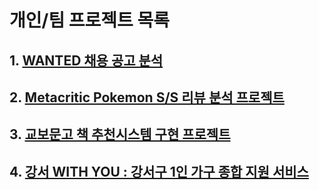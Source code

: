 # 개인/팀 프로젝트 목록

## 1.  [WANTED 채용 공고 분석](https://github.com/jaydatum/project/tree/master/wanted_jon_discription)
## 2.  [Metacritic Pokemon S/S 리뷰 분석 프로젝트](https://github.com/jaydatum/project/tree/master/metacritic_pokemon)
## 3.  [교보문고 책 추천시스템 구현 프로젝트](https://github.com/jaydatum/project/tree/master/book_recommendation)
## 4.  [강서 WITH YOU : 강서구 1인 가구 종합 지원 서비스](https://github.com/jaydatum/project/tree/master/gangseo)
